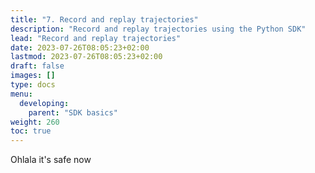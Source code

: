 ```yaml
---
title: "7. Record and replay trajectories"
description: "Record and replay trajectories using the Python SDK"
lead: "Record and replay trajectories"
date: 2023-07-26T08:05:23+02:00
lastmod: 2023-07-26T08:05:23+02:00
draft: false
images: []
type: docs
menu:
  developing:
    parent: "SDK basics"
weight: 260
toc: true
---
```


Ohlala it's safe now